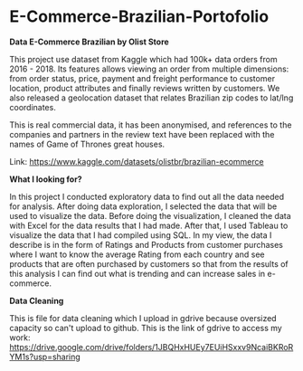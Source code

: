 # E-Commerce-Brazilian-Portofolio

**Data E-Commerce Brazilian by Olist Store**

This project use dataset from Kaggle which had 100k+ data orders from 2016 - 2018. Its features allows viewing an order from multiple dimensions: from order status, price, 
payment and freight performance to customer location, product attributes and finally reviews written by customers. We also released a geolocation dataset that relates 
Brazilian zip codes to lat/lng coordinates.

This is real commercial data, it has been anonymised, and references to the companies and partners in the review text have been replaced with the names of Game of Thrones 
great houses.

Link: https://www.kaggle.com/datasets/olistbr/brazilian-ecommerce

**What I looking for?**

In this project I conducted exploratory data to find out all the data needed for analysis. After doing data exploration, I selected the data that will be used to visualize the 
data. Before doing the visualization, I cleaned the data with Excel for the data results that I had made. After that, I used Tableau to visualize the data that I had compiled 
using SQL. In my view, the data I describe is in the form of Ratings and Products from customer purchases where I want to know the average Rating from each country and see 
products that are often purchased by customers so that from the results of this analysis I can find out what is trending and can increase sales in e-commerce.

**Data Cleaning**

This is file for data cleaning which I upload in gdrive because oversized capacity so can't upload to github. This is the link of gdrive to access my work:
https://drive.google.com/drive/folders/1JBQHxHUEy7EUiHSxxv9NcaiBKRoRYM1s?usp=sharing

